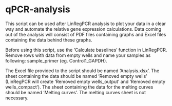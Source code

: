 # qPCR-analysis

This script can be used after LinRegPCR analysis to plot your data in a clear way and automate the relative gene expression calculations. Data coming out of the analysis will consist of PDF files containing graphs and Excel files containing the data behind these graphs.

Before using this script, use the ‘Calculate baselines’ function in LinRegPCR. Remove rows with data from empty wells and name your samples as following: sample_primer (eg. Control1_GAPDH).

The Excel file provided to the script should be named ‘Analysis.xlsx’. The sheet containing the data should be named ‘Removed empty wells’ (LinRegPCR will create ‘Removed empty wells_output’ and ‘Removed empty wells_compact’). The sheet containing the data for the melting curves should be named ‘Melting curves’. The melting curves sheet is not necessary.
